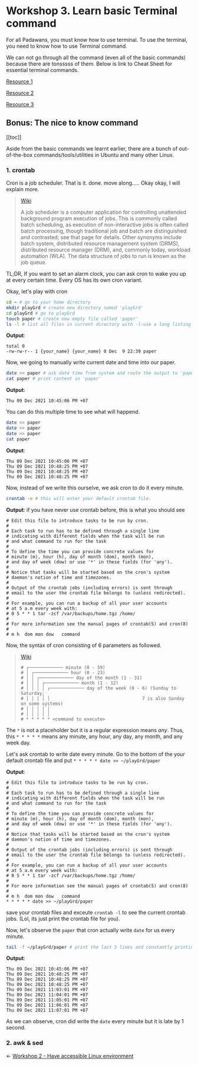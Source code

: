 # Workshop 3. Learn basic Terminal command

For all Padawans, you must know how to use terminal. To use the terminal, you need to know how to use Terminal command.

We can not go through all the command (even all of the basic commands) because there are tonsssss of them. Below is link to Cheat Sheet for essential terminal commands.

[Resource 1](https://www.git-tower.com/blog/command-line-cheat-sheet/)

<!-- <img src="https://www.git-tower.com/blog/media/pages/posts/command-line-cheat-sheet/1073300074-1638870828/command-line-cheat-sheet-large01.png">

<img src="https://www.git-tower.com/blog/media/pages/posts/command-line-cheat-sheet/2019113146-1638870828/command-line-cheat-sheet-large02.png"> -->

[Resource 2](https://cheatography.com/davechild/cheat-sheets/linux-command-line/)

[Resource 3](https://www.guru99.com/linux-commands-cheat-sheet.html)

## Bonus: The nice to know command

[[toc]]

Aside from the basic commands we learnt earlier, there are a bunch of out-of-the-box commands/tools/utilities in Ubuntu and many other Linux.

### 1. crontab

Cron is a job scheduler. That is it. done. move along..... Okay okay, I will explain more.

> [Wiki](https://en.wikipedia.org/wiki/Job_scheduler)
>
> A job scheduler is a computer application for controlling unattended background program execution of jobs. This is commonly called batch scheduling, as execution of non-interactive jobs is often called batch processing, though traditional job and batch are distinguished and contrasted; see that page for details. Other synonyms include batch system, distributed resource management system (DRMS), distributed resource manager (DRM), and, commonly today, workload automation (WLA). The data structure of jobs to run is known as the job queue.

TL;DR, If you want to set an alarm clock, you can ask cron to wake you up at every certain time. Every OS has its own cron variant.

Okay, let's play with cron

```sh
cd ~ # go to your home directory
mkdir playGrd # create new directory named 'playGrd'
cd playGrd # go to playGrd
touch paper # create new empty file called 'paper'
ls -l # list all files in current directory with -l:use a long listing format
```

**Output**:

```terminal
total 0
-rw-rw-r-- 1 {your_name} {your_name} 0 Dec  9 22:39 paper
```

Now, we going to manually write current date and time into our paper.

```sh
date >> paper # ask date time from system and route the output to 'paper'
cat paper # print content in 'paper'
```

**Output**:

```Terminal
Thu 09 Dec 2021 10:45:06 PM +07
```

You can do this multiple time to see what will happend.

```sh
date >> paper
date >> paper
date >> paper
cat paper
```

**Output**:

```Terminal
Thu 09 Dec 2021 10:45:06 PM +07
Thu 09 Dec 2021 10:48:25 PM +07
Thu 09 Dec 2021 10:48:25 PM +07
Thu 09 Dec 2021 10:48:25 PM +07
```

Now, instead of we write this ourselve, we ask cron to do it every minute.

```sh
crontab -e # this will enter your default crontab file.
```

**Output**: if you have never use crontab before, this is what you should see

```Terminal
# Edit this file to introduce tasks to be run by cron.
# 
# Each task to run has to be defined through a single line
# indicating with different fields when the task will be run
# and what command to run for the task
# 
# To define the time you can provide concrete values for
# minute (m), hour (h), day of month (dom), month (mon),
# and day of week (dow) or use '*' in these fields (for 'any').
# 
# Notice that tasks will be started based on the cron's system
# daemon's notion of time and timezones.
# 
# Output of the crontab jobs (including errors) is sent through
# email to the user the crontab file belongs to (unless redirected).
# 
# For example, you can run a backup of all your user accounts
# at 5 a.m every week with:
# 0 5 * * 1 tar -zcf /var/backups/home.tgz /home/
# 
# For more information see the manual pages of crontab(5) and cron(8)
# 
# m h  dom mon dow   command

```

Now, the syntax of cron consisting of 6 parameters as followed.

> [Wiki](https://en.wikipedia.org/wiki/Cron)
>
>```Terminal
># ┌───────────── minute (0 - 59)
># │ ┌───────────── hour (0 - 23)
># │ │ ┌───────────── day of the month (1 - 31)
># │ │ │ ┌───────────── month (1 - 12)
># │ │ │ │ ┌───────────── day of the week (0 - 6) (Sunday to Saturday;
># │ │ │ │ │                                   7 is also Sunday on some systems)
># │ │ │ │ │
># │ │ │ │ │
># * * * * * <command to execute>
>```

The `*` is not a placeholder but it is a regular expression means *any*. Thus, this `* * * * *` means any minute, any hour, any day, any month, and any week day.

Let's ask crontab to write date every minute. Go to the bottom of the your default crontab file and put `* * * * * date >> ~/playGrd/paper`

**Output**:

```Terminal{24}
# Edit this file to introduce tasks to be run by cron.
# 
# Each task to run has to be defined through a single line
# indicating with different fields when the task will be run
# and what command to run for the task
# 
# To define the time you can provide concrete values for
# minute (m), hour (h), day of month (dom), month (mon),
# and day of week (dow) or use '*' in these fields (for 'any').
# 
# Notice that tasks will be started based on the cron's system
# daemon's notion of time and timezones.
# 
# Output of the crontab jobs (including errors) is sent through
# email to the user the crontab file belongs to (unless redirected).
# 
# For example, you can run a backup of all your user accounts
# at 5 a.m every week with:
# 0 5 * * 1 tar -zcf /var/backups/home.tgz /home/
# 
# For more information see the manual pages of crontab(5) and cron(8)
# 
# m h  dom mon dow   command
* * * * * date >> ~/playGrd/paper
```

save your crontab files and exceute `crontab -l` to see the current crontab jobs. (Lol, its just print the crontab file for you).

Now, let's observe the `paper` that cron actually write `date` for us every minute.

```sh
tail -f ~/playGrd/paper # print the last 5 lines and constantly printing the update
```

**Output**:

```Terminal {5-9}
Thu 09 Dec 2021 10:45:06 PM +07 
Thu 09 Dec 2021 10:48:25 PM +07 
Thu 09 Dec 2021 10:48:25 PM +07 
Thu 09 Dec 2021 10:48:25 PM +07 
Thu 09 Dec 2021 11:03:01 PM +07
Thu 09 Dec 2021 11:04:01 PM +07
Thu 09 Dec 2021 11:05:01 PM +07
Thu 09 Dec 2021 11:06:01 PM +07
Thu 09 Dec 2021 11:07:01 PM +07
```

As we can observe, cron did write the `date` every minute but it is late by 1 second.

### 2. awk & sed

<div class="page-nav"><p class="inner">
    <span class="prev"> 
        ←
        <a href="./setup-linux.html" class="">Workshop 2 - Have accessible Linux environment</a>
    </span> 
    <span class="next">
        <a href="./setup-linux.html" class=""></a>
        <!-- → -->
    </span></p>
</div>
